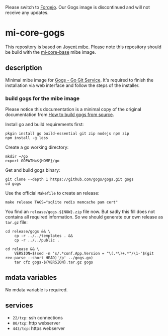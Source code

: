 Please switch to [Forgejo](https://github.com/skylime/mi-core-forgejo). Our Gogs image is discontinued and will not receive any updates.

# mi-core-gogs

This repository is based on [Joyent mibe](https://github.com/joyent/mibe). Please note this repository should be build with the [mi-core-base](https://github.com/skylime/mi-core-base) mibe image.

## description

Minimal mibe image for [Gogs - Go Git Service](http://gogs.io). It's required to
finish the installation via web interface and follow the steps of the
installer.

### build gogs for the mibe image

Please notice this documentation is a minimal copy of the original documentation from [How to build gogs from source](http://gogs.io/docs/installation/install_from_source).

Install go and build requirements first:

	pkgin install go build-essential git zip nodejs npm zip
	npm install -g less

Create a go working directory:

	mkdir ~/go
	export GOPATH=${HOME}/go

Get and build gogs binary:

	git clone --depth 1 https://github.com/gogs/gogs.git gogs
	cd gogs

Use the official `Makefile` to create an release:

	make release TAGS="sqlite redis memcache pam cert"

You find an `release/gogs.${NOW}.zip` file now. But sadly this fill does not
contains all required information. So we should generate our own release as
`tar.gz` file:

	cd release/gogs && \
		cp -r ../../templates . &&
		cp -r ../../public . 
	
	cd release && \
		VERSION=$(sed -n 's/.*conf.App.Version = "\(.*\)+.*"/\1-'$(git rev-parse --short HEAD)'/p' ../gogs.go)
		tar cfz gogs-${VERSION}.tar.gz gogs

## mdata variables

No mdata variable is required.

## services

- `22/tcp`: ssh connections
- `80/tcp`: http webserver
- `443/tcp`: https webserver
